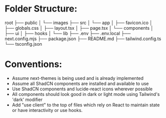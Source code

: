 # Folder Structure:
root
├── public
│   └── images
├── src
│   └── app
│       ├── favicon.ico
│       ├── globals.css
│       ├── layout.tsx
│       ├── page.tsx
│       └── components
│           ├── ui
│           ├── hooks
│           └── lib
├── .env
├── .env.local
├── next.config.mjs
├── package.json
├── README.md
├── tailwind.config.ts
└── tsconfig.json

# Conventions:
- Assume next-themes is being used and is already implemented
- Assume all ShadCN components are installed and available to use
- Use ShadCN components and lucide-react icons wherever possible
- All components should look good in dark or light mode using Tailwind's 'dark' modifier
- Add "use client" to the top of files which rely on React to maintain state or have interactivity or use hooks.
